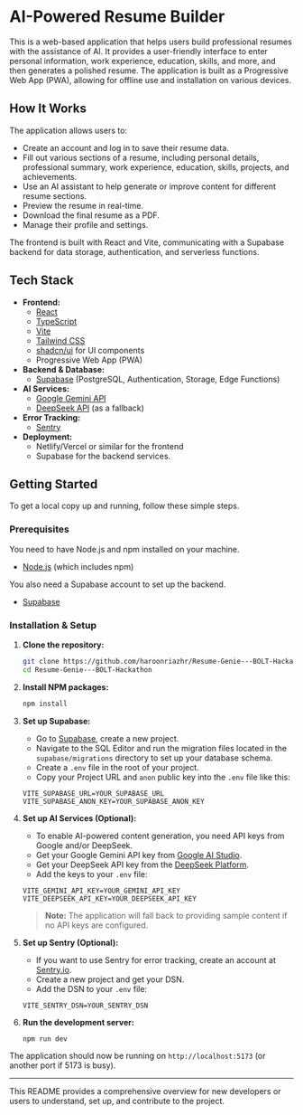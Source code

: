 # AI-Powered Resume Builder

This is a web-based application that helps users build professional resumes with the assistance of AI. It provides a user-friendly interface to enter personal information, work experience, education, skills, and more, and then generates a polished resume. The application is built as a Progressive Web App (PWA), allowing for offline use and installation on various devices.

## How It Works

The application allows users to:
- Create an account and log in to save their resume data.
- Fill out various sections of a resume, including personal details, professional summary, work experience, education, skills, projects, and achievements.
- Use an AI assistant to help generate or improve content for different resume sections.
- Preview the resume in real-time.
- Download the final resume as a PDF.
- Manage their profile and settings.

The frontend is built with React and Vite, communicating with a Supabase backend for data storage, authentication, and serverless functions.

## Tech Stack

- **Frontend:**
  - [React](https://reactjs.org/)
  - [TypeScript](https://www.typescriptlang.org/)
  - [Vite](https://vitejs.dev/)
  - [Tailwind CSS](https://tailwindcss.com/)
  - [shadcn/ui](https://ui.shadcn.com/) for UI components
  - Progressive Web App (PWA)
- **Backend & Database:**
  - [Supabase](https://supabase.io/) (PostgreSQL, Authentication, Storage, Edge Functions)
- **AI Services:**
  - [Google Gemini API](https://ai.google.dev/)
  - [DeepSeek API](https://www.deepseek.com/) (as a fallback)
- **Error Tracking:**
  - [Sentry](https://sentry.io/)
- **Deployment:**
  - Netlify/Vercel or similar for the frontend
  - Supabase for the backend services.

## Getting Started

To get a local copy up and running, follow these simple steps.

### Prerequisites

You need to have Node.js and npm installed on your machine.
- [Node.js](https://nodejs.org/) (which includes npm)

You also need a Supabase account to set up the backend.
- [Supabase](https://supabase.io/)

### Installation & Setup

1.  **Clone the repository:**
    ```sh
    git clone https://github.com/haroonriazhr/Resume-Genie---BOLT-Hackathon
    cd Resume-Genie---BOLT-Hackathon
    ```

2.  **Install NPM packages:**
    ```sh
    npm install
    ```

3.  **Set up Supabase:**
    - Go to [Supabase](https://supabase.io/), create a new project.
    - Navigate to the SQL Editor and run the migration files located in the `supabase/migrations` directory to set up your database schema.
    - Create a `.env` file in the root of your project.
    - Copy your Project URL and `anon` public key into the `.env` file like this:

    ```env
    VITE_SUPABASE_URL=YOUR_SUPABASE_URL
    VITE_SUPABASE_ANON_KEY=YOUR_SUPABASE_ANON_KEY
    ```

4.  **Set up AI Services (Optional):**
    - To enable AI-powered content generation, you need API keys from Google and/or DeepSeek.
    - Get your Google Gemini API key from [Google AI Studio](https://aistudio.google.com/app/apikey).
    - Get your DeepSeek API key from the [DeepSeek Platform](https://platform.deepseek.com/api_keys).
    - Add the keys to your `.env` file:

    ```env
    VITE_GEMINI_API_KEY=YOUR_GEMINI_API_KEY
    VITE_DEEPSEEK_API_KEY=YOUR_DEEPSEEK_API_KEY
    ```
    > **Note:** The application will fall back to providing sample content if no API keys are configured.

5.  **Set up Sentry (Optional):**
    - If you want to use Sentry for error tracking, create an account at [Sentry.io](https://sentry.io/).
    - Create a new project and get your DSN.
    - Add the DSN to your `.env` file:

    ```env
    VITE_SENTRY_DSN=YOUR_SENTRY_DSN
    ```

6.  **Run the development server:**
    ```sh
    npm run dev
    ```

The application should now be running on `http://localhost:5173` (or another port if 5173 is busy).

---
This README provides a comprehensive overview for new developers or users to understand, set up, and contribute to the project.
